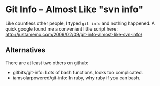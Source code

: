 # Git Info – Almost Like "svn info"

Like countless other people, I typed `git info` and nothing happened. 
A quick google found me a convenient little script here:
  http://justamemo.com/2009/02/09/git-info-almost-like-svn-info/

## Alternatives 

There are at least two others on github:

- gitbits/git-info: Lots of bash functions, looks too complicated.
- iamsolarpowered/git-info: In ruby, why ruby if you can bash. 

